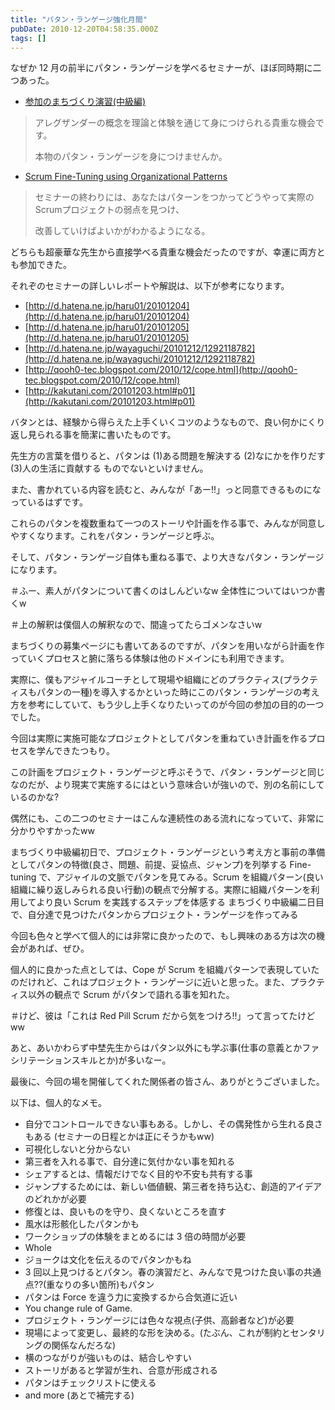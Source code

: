 ```yaml
---
title: "パタン・ランゲージ強化月間"
pubDate: 2010-12-20T04:58:35.000Z
tags: []
---
```


なぜか 12 月の前半にパタン・ランゲージを学べるセミナーが、ほぼ同時期に二つあった。

- [参加のまちづくり演習(中級編)](http://kokucheese.com/event/index/5479/)

> アレグザンダーの概念を理論と体験を通じて身につけられる貴重な機会です。
>
> 本物のパタン・ランゲージを身につけませんか。
>

- [Scrum Fine-Tuning using Organizational Patterns](http://scrumtraininginstitute.com/classes/show/279)

> セミナーの終わりには、あなたはパターンをつかってどうやって実際のScrumプロジェクトの弱点を見つけ、
>
> 改善していけばよいかがわかるようになる。
>

どちらも超豪華な先生から直接学べる貴重な機会だったのですが、幸運に両方とも参加できた。

それぞのセミナーの詳しいレポートや解説は、以下が参考になります。

- [http://d.hatena.ne.jp/haru01/20101204](http://d.hatena.ne.jp/haru01/20101204)
- [http://d.hatena.ne.jp/haru01/20101205](http://d.hatena.ne.jp/haru01/20101205)
- [http://d.hatena.ne.jp/wayaguchi/20101212/1292118782](http://d.hatena.ne.jp/wayaguchi/20101212/1292118782)
- [http://qooh0-tec.blogspot.com/2010/12/cope.html](http://qooh0-tec.blogspot.com/2010/12/cope.html)
- [http://kakutani.com/20101203.html#p01](http://kakutani.com/20101203.html#p01)

バタンとは、経験から得らえた上手くいくコツのようなもので、良い何かにくり返し見られる事を簡潔に書いたものです。

先生方の言葉を借りると、パタンは (1)ある問題を解決する (2)なにかを作りだす (3)人の生活に貢献する ものでないといけません。

また、書かれている内容を読むと、みんなが「あー!!」っと同意できるものになっているはずです。

これらのパタンを複数重ねて一つのストーリや計画を作る事で、みんなが同意しやすくなります。これをパタン・ランゲージと呼ぶ。

そして、パタン・ランゲージ自体も重ねる事で、より大きなパタン・ランゲージになります。

＃ふー、素人がパタンについて書くのはしんどいなw 全体性についてはいつか書くw

＃上の解釈は僕個人の解釈なので、間違ってたらゴメンなさいw

まちづくりの募集ページにも書いてあるのですが、パタンを用いながら計画を作っていくプロセスと腑に落ちる体験は他のドメインにも利用できます。

実際に、僕もアジャイルコーチとして現場や組織にどのプラクティス(プラクティスもパタンの一種)を導入するかといった時にこのパタン・ランゲージの考え方を参考にしていて、もう少し上手くなりたいってのが今回の参加の目的の一つでした。

今回は実際に実施可能なプロジェクトとしてパタンを重ねていき計画を作るプロセスを学んできたつもり。

この計画をプロジェクト・ランゲージと呼ぶそうで、パタン・ランゲージと同じなのだが、より現実で実施するにはという意味合いが強いので、別の名前にしているのかな?

偶然にも、この二つのセミナーはこんな連続性のある流れになっていて、非常に分かりやすかったww

まちづくり中級編初日で、プロジェクト・ランゲージという考え方と事前の準備としてパタンの特徴(良さ、問題、前提、妥協点、ジャンプ)を列挙する
Fine-tuning で、アジャイルの文脈でパタンを見てみる。Scrum を組織パターン(良い組織に繰り返しみられる良い行動)の観点で分解する。実際に組織パターンを利用してより良い Scrum を実践するステップを体感する
まちづくり中級編二日目で、自分達で見つけたパタンからプロジェクト・ランゲージを作ってみる

今回も色々と学べて個人的には非常に良かったので、もし興味のある方は次の機会があれば、ぜひ。

個人的に良かった点としては、Cope が Scrum を組織パターンで表現していたのだけれど、これはプロジェクト・ランゲージに近いと思った。また、プラクティス以外の観点で Scrum がパタンで語れる事を知れた。

＃けど、彼は「これは Red Pill Scrum だから気をつけろ!!」って言ってたけどww

あと、あいかわらず中埜先生からはパタン以外にも学ぶ事(仕事の意義とかファシリテーションスキルとか)が多いなー。

最後に、今回の場を開催してくれた関係者の皆さん、ありがとうございました。

以下は、個人的なメモ。

- 自分でコントロールできない事もある。しかし、その偶発性から生れる良さもある (セミナーの日程とかは正にそうかもww)
- 可視化しないと分からない
- 第三者を入れる事で、自分達に気付かない事を知れる
- シェアするとは、情報だけでなく目的や不安も共有する事
- ジャンプするためには、新しい価値観、第三者を持ち込む、創造的アイデアのどれかが必要
- 修復とは、良いものを守り、良くないところを直す
- 風水は形骸化したパタンかも
- ワークショップの体験をまとめるには 3 倍の時間が必要
- Whole
- ジョークは文化を伝えるのでパタンかもね
- 3 回以上見つけるとパタン。春の演習だと、みんなで見つけた良い事の共通点??(重なりの多い箇所)もパタン
- パタンは Force を違う力に変換するから合気道に近い
- You change rule of Game.
- プロジェクト・ランゲージには色々な視点(子供、高齢者など)が必要
- 現場によって変更し、最終的な形を決める。(たぶん、これが制約とセンタリングの関係なんだろな)
- 横のつながりが強いものは、結合しやすい
- ストーリがあると学習が生れ、合意が形成される
- パタンはチェックリストに使える
- and more (あとで補完する)